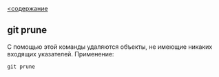 [<содержание](./readme.md)
## git prune

С помощью этой команды удаляются объекты, не имеющие никаких входящих указателей. Применение:

`git prune`
